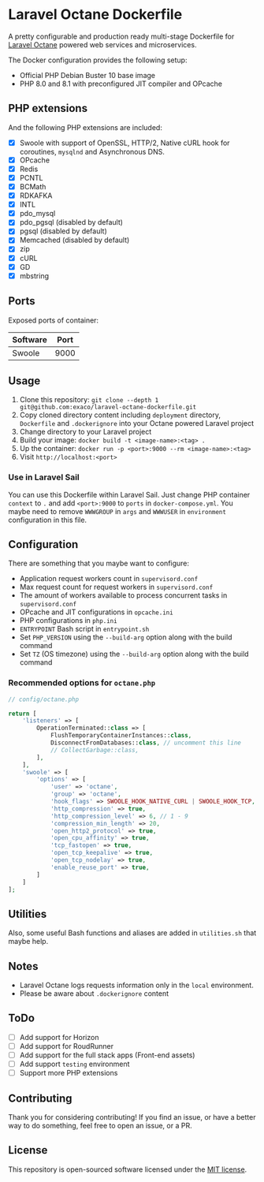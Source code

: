 # Laravel Octane Dockerfile

A pretty configurable and production ready multi-stage Dockerfile for [Laravel Octane](https://github.com/laravel/octane)
powered web services and microservices.

The Docker configuration provides the following setup:

- Official PHP Debian Buster 10 base image
- PHP 8.0 and 8.1 with preconfigured JIT compiler and OPcache

## PHP extensions

And the following PHP extensions are included:

- [x] Swoole with support of OpenSSL, HTTP/2, Native cURL hook for coroutines, `mysqlnd` and Asynchronous DNS.
- [x] OPcache
- [x] Redis
- [x] PCNTL
- [x] BCMath
- [x] RDKAFKA
- [x] INTL
- [x] pdo_mysql
- [x] pdo_pgsql (disabled by default)
- [x] pgsql (disabled by default)
- [x] Memcached (disabled by default)
- [x] zip
- [x] cURL
- [x] GD
- [x] mbstring

## Ports

Exposed ports of container:

| Software | Port |
|-------------- | -------------- |
| Swoole | 9000 |

## Usage

1. Clone this repository:
`git clone --depth 1 git@github.com:exaco/laravel-octane-dockerfile.git`
2. Copy cloned directory content including `deployment` directory, `Dockerfile` and `.dockerignore` into your Octane powered Laravel project
3. Change directory to your Laravel project
4. Build your image:
`docker build -t <image-name>:<tag> .`
5. Up the container:
   `docker run -p <port>:9000 --rm <image-name>:<tag>`
6. Visit `http://localhost:<port>`

### Use in Laravel Sail

You can use this Dockerfile within Laravel Sail. Just change PHP container `context` to `.` and add `<port>:9000`
to `ports` in `docker-compose.yml`. You maybe need to remove `WWWGROUP` in `args` and `WWWUSER` in `environment`
configuration in this file.

## Configuration

There are something that you maybe want to configure:

- Application request workers count in `supervisord.conf`
- Max request count for request workers in `supervisord.conf`
- The amount of workers available to process concurrent tasks in `supervisord.conf`
- OPcache and JIT configurations in `opcache.ini`
- PHP configurations in `php.ini`
- `ENTRYPOINT` Bash script in `entrypoint.sh`
- Set `PHP_VERSION` using the `--build-arg` option along with the build command
- Set `TZ` (OS timezone) using the `--build-arg` option along with the build command

### Recommended options for `octane.php`

```php
// config/octane.php

return [
    'listeners' => [
        OperationTerminated::class => [
            FlushTemporaryContainerInstances::class,
            DisconnectFromDatabases::class, // uncomment this line
            // CollectGarbage::class,
        ],
    ],
    'swoole' => [
        'options' => [
            'user' => 'octane',
            'group' => 'octane',
            'hook_flags' => SWOOLE_HOOK_NATIVE_CURL | SWOOLE_HOOK_TCP,
            'http_compression' => true,
            'http_compression_level' => 6, // 1 - 9
            'compression_min_length' => 20,
            'open_http2_protocol' => true,
            'open_cpu_affinity' => true,
            'tcp_fastopen' => true,
            'open_tcp_keepalive' => true,
            'open_tcp_nodelay' => true,
            'enable_reuse_port' => true,
        ]
    ]
];
```

## Utilities

Also, some useful Bash functions and aliases are added in `utilities.sh` that maybe help.

## Notes

- Laravel Octane logs requests information only in the `local` environment.
- Please be aware about `.dockerignore` content

## ToDo
- [ ] Add support for Horizon
- [ ] Add support for RoudRunner
- [ ] Add support for the full stack apps (Front-end assets)
- [ ] Add support `testing` environment
- [ ] Support more PHP extensions

## Contributing

Thank you for considering contributing! If you find an issue, or have a better way to do something, feel free to open an
issue, or a PR.

## License

This repository is open-sourced software licensed under the [MIT license](https://opensource.org/licenses/MIT).
